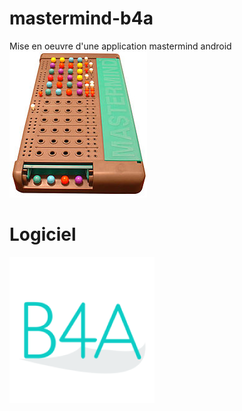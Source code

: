 # mastermind-b4a
Mise en oeuvre d'une application mastermind android
![](/mastermind.jpg)
# Logiciel
![](/B4A.png)
